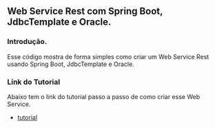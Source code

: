 ## Web Service Rest com Spring Boot, JdbcTemplate e Oracle.

### Introdução.

Esse código mostra de forma simples como criar um Web Service Rest usando Spring Boot, JdbcTemplate e Oracle.


### Link do Tutorial

Abaixo tem o link do tutorial passo a passo de como criar esse Web Service.
- [tutorial](http://www.ciceroednilson.com.br/criando-um-web-service-rest-com-spring-boot-jdbctemplate-e-oracle/)